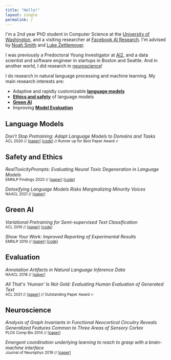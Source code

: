 ```yaml
---
title: "Hello!"
layout: single
permalink: /
---
```


I'm a 2nd year PhD student in Computer Science at the [University of Washington](https://www.cs.washington.edu/), and a visiting researcher at [Facebook AI Research](https://ai.facebook.com/). I'm advised by [Noah Smith](https://nasmith.github.io/) and [Luke Zettlemoyer](https://www.cs.washington.edu/people/faculty/lsz).

I was previously a Predoctoral Young Investigator at [AI2](http://allenai.org), and a data scientist and software engineer in startups in Boston and Seattle. And in another world, I did research in [neuroscience](#neuroscience)!


I do research in natural language processing and machine learning. My main research interests are:

 * <i class="fas fa-wind"></i> Adaptive and rapidly customizable [**language models**](#language-models)
 * <i class="fas fa-shield-alt"></i>  [**Ethics and safety**](#safety-and-ethics) of language models
 * <i class="fas fa-leaf"></i> [**Green AI**](#efficiency)
 * <i class="fas fa-sort-amount-down"></i> Improving [**Model Evaluation**](#evaluation)

## Language Models

*Don't Stop Pretraining: Adapt Language Models to Domains and Tasks*<br><sup>ACL 2020 // [[paper](https://aclanthology.org/2020.acl-main.740/)] [[code](https://github.com/allenai/dont-stop-pretraining)] // Runner up for Best Paper Award 🔥</sup>


## Safety and Ethics

*RealToxicityPrompts: Evaluating Neural Toxic Degeneration in Language Models*
<br><sup>EMNLP Findings 2020 //  [[paper](https://aclanthology.org/2020.findings-emnlp.301/)] [[code](https://github.com/allenai/real-toxicity-prompts)]</sup>

*Detoxifying Language Models Risks Marginalizing Minority Voices*
<br><sup>NAACL 2021 // [[paper](https://aclanthology.org/2021.naacl-main.190/)]</sup>

## Green AI

*Variational Pretraining for Semi-supervised Text Classification*
<br><sup>ACL 2019 // [[paper](https://aclanthology.org/P19-1590/)] [[code](https://github.com/allenai/vampire)]</sup>

*Show Your Work: Improved Reporting of Experimental Results*
<br><sup>EMNLP 2019 // [[paper](https://aclanthology.org/D19-1224/)] [[code](https://github.com/allenai/allentune)]</sup>

## Evaluation


*Annotation Artifacts in Natural Language Inference Data*
<br><sup>NAACL 2018 // [[paper](https://aclanthology.org/N18-2017/)]</sup>

*All That's 'Human' Is Not Gold: Evaluating Human Evaluation of Generated Text*
<br><sup>ACL 2021 // [[paper](https://aclanthology.org/2021.acl-long.565/)] // Outstanding Paper Award 🔥</sup>

## Neuroscience

*Analysis of Graph Invariants in Functional Neocortical Circuitry Reveals Generalized Features Common to Three Areas of Sensory Cortex*
<br><sup> PLOS Comp Bio 2014 // [[paper](https://journals.plos.org/ploscompbiol/article/authors?id=10.1371/journal.pcbi.1003710)]</sup>


*Emergent coordination underlying learning to reach to grasp with a brain-machine interface*
<br><sup>Journal of Neurophys 2019 // [[paper](https://pubmed.ncbi.nlm.nih.gov/29357477)]</sup>
